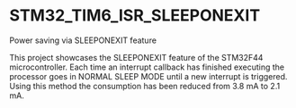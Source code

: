 # STM32_TIM6_ISR_SLEEPONEXIT
 Power saving via SLEEPONEXIT feature

 This project showcases the SLEEPONEXIT feature of the STM32F44 microcontroller.
 Each time an interrupt callback has finished executing the processor goes in NORMAL SLEEP MODE until a new interrupt is triggered.
 Using this method the consumption has been reduced from 3.8 mA to 2.1 mA.